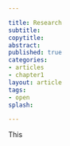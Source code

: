 ```yaml
---

title: Research
subtitle: 
copytitle: 
abstract:
published: true
categories:
- articles
- chapter1
layout: article
tags: 
- open
splash:

---
```


This 